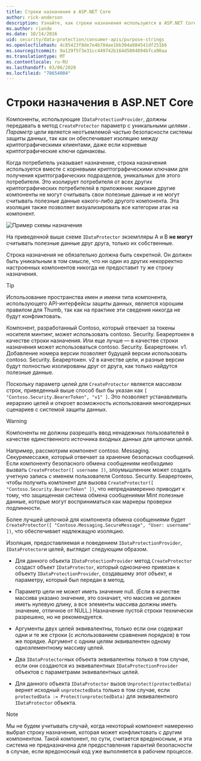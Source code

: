 ```yaml
---
title: Строки назначения в ASP.NET Core
author: rick-anderson
description: Узнайте, как строки назначения используются в ASP.NET Core интерфейсах API защиты данных.
ms.author: riande
ms.date: 10/14/2016
uid: security/data-protection/consumer-apis/purpose-strings
ms.openlocfilehash: 4c85423f8de7e4b784ae1bb304a884541df251b6
ms.sourcegitcommit: 9a129f5f3e31cc449742b164d5004894bfca90aa
ms.translationtype: MT
ms.contentlocale: ru-RU
ms.lasthandoff: 03/06/2020
ms.locfileid: "78654004"
---
```

# <a name="purpose-strings-in-aspnet-core"></a>Строки назначения в ASP.NET Core

<a name="data-protection-consumer-apis-purposes"></a>

Компоненты, использующие `IDataProtectionProvider`, должны передавать в метод `CreateProtector` параметр с уникальными *целями* . *Параметр* цели является неотъемлемой частью безопасности системы защиты данных, так как он обеспечивает изоляцию между криптографическими клиентами, даже если корневые криптографические ключи одинаковы.

Когда потребитель указывает назначение, строка назначения используется вместе с корневыми криптографическими ключами для получения криптографических подразделов, уникальных для этого потребителя. Это изолирует потребителя от всех других криптографических потребителей в приложении: никакие другие компоненты не могут считывать свои полезные данные и не могут считывать полезные данные какого-либо другого компонента. Эта изоляция также позволяет визуализировать все категории атак на компонент.

![Пример схемы назначения](purpose-strings/_static/purposes.png)

На приведенной выше схеме `IDataProtector` экземпляры A и B **не могут** считывать полезные данные друг друга, только их собственные.

Строка назначения не обязательно должна быть секретной. Он должен быть уникальным в том смысле, что ни один из других некорректно настроенных компонентов никогда не предоставит ту же строку назначения.

>[!TIP]
> Использование пространства имен и имени типа компонента, использующего API-интерфейсы защиты данных, является хорошим правилом для Thumb, так как на практике эти сведения никогда не будут конфликтовать.
>
>Компонент, разработанный Contoso, который отвечает за токены носителя минтинг, может использовать contoso. Security. Беарертокен в качестве строки назначения. Или еще лучше — в качестве строки назначения может использоваться contoso. Security. Беарертокен. v1. Добавление номера версии позволяет будущей версии использовать contoso. Security. Беарертокен. v2 в качестве цели, и разные версии будут полностью изолированы друг от друга, как только найдутся полезные данные.

Поскольку параметр целей для `CreateProtector` является массивом строк, приведенный выше способ был бы указан как `[ "Contoso.Security.BearerToken", "v1" ]`. Это позволяет устанавливать иерархию целей и откроет возможность использования многоядерных сценариев с системой защиты данных.

<a name="data-protection-contoso-purpose"></a>

>[!WARNING]
> Компоненты не должны разрешать ввод ненадежных пользователей в качестве единственного источника входных данных для цепочки целей.
>
>Например, рассмотрим компонент contoso. Messaging. Секуремессаже, который отвечает за хранение безопасных сообщений. Если компоненту безопасного обмена сообщениям необходимо вызвать `CreateProtector([ username ])`, злоумышленник может создать учетную запись с именем пользователя Contoso. Security. Беарертокен, чтобы получить компонент для вызова `CreateProtector([ "Contoso.Security.BearerToken" ])`, что непреднамеренно приводит к тому, что защищенная система обмена сообщениями Mint полезные данные, которые могут восприниматься как маркеры проверки подлинности.
>
>Более лучшей цепочкой для компонента обмена сообщениями будет `CreateProtector([ "Contoso.Messaging.SecureMessage", "User: username" ])`, что обеспечивает надлежащую изоляцию.

Изоляция, предоставляемая и поведением `IDataProtectionProvider`, `IDataProtector`и целей, выглядит следующим образом.

* Для данного объекта `IDataProtectionProvider` метод `CreateProtector` создаст объект `IDataProtector`, который однозначно привязан к объекту `IDataProtectionProvider`, создавшему этот объект, и параметру, который был передан в метод.

* Параметр цели не может иметь значение null. (Если в качестве массива указано значение, это означает, что массив не должен иметь нулевую длину, а все элементы массива должны иметь значение, отличное от NULL.) Назначение пустой строки технически разрешено, но не рекомендуется.

* Аргументы двух целей эквивалентны, только если они содержат одни и те же строки (с использованием сравнения порядков) в том же порядке. Аргумент с одним целям эквивалентен одному одноэлементному массиву целей.

* Два `IDataProtector`ных объекта эквивалентны только в том случае, если они создаются из эквивалентных `IDataProtectionProvider` объектов с параметрами эквивалентных целей.

* Для данного объекта `IDataProtector` вызов `Unprotect(protectedData)` вернет исходный `unprotectedData` только в том случае, если `protectedData := Protect(unprotectedData)` для эквивалентного `IDataProtector` объекта.

> [!NOTE]
> Мы не будем учитывать случай, когда некоторый компонент намеренно выбрал строку назначения, которая может конфликтовать с другим компонентом. Такой компонент, по сути, считается вредоносным, и эта система не предназначена для предоставления гарантий безопасности в случае, если вредоносный код уже выполняется в рабочем процессе.
